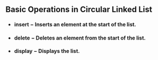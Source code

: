## **Basic Operations in Circular Linked List**

* #### **insert** − Inserts an element at the start of the list.
* #### **delete** − Deletes an element from the start of the list.
* #### **display** − Displays the list.